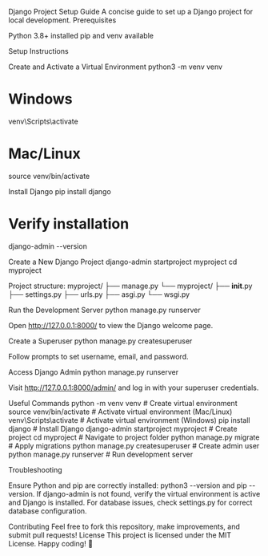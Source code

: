 

Django Project Setup Guide
A concise guide to set up a Django project for local development.
Prerequisites

Python 3.8+ installed
pip and venv available

Setup Instructions

Create and Activate a Virtual Environment
python3 -m venv venv
# Windows
venv\Scripts\activate
# Mac/Linux
source venv/bin/activate


Install Django
pip install django
# Verify installation
django-admin --version


Create a New Django Project
django-admin startproject myproject
cd myproject

Project structure:
myproject/
├── manage.py
└── myproject/
    ├── __init__.py
    ├── settings.py
    ├── urls.py
    ├── asgi.py
    └── wsgi.py


Run the Development Server
python manage.py runserver

Open http://127.0.0.1:8000/ to view the Django welcome page.

Create a Superuser
python manage.py createsuperuser

Follow prompts to set username, email, and password.

Access Django Admin
python manage.py runserver

Visit http://127.0.0.1:8000/admin/ and log in with your superuser credentials.


Useful Commands
python -m venv venv                # Create virtual environment
source venv/bin/activate           # Activate virtual environment (Mac/Linux)
venv\Scripts\activate              # Activate virtual environment (Windows)
pip install django                 # Install Django
django-admin startproject myproject # Create project
cd myproject                       # Navigate to project folder
python manage.py migrate           # Apply migrations
python manage.py createsuperuser   # Create admin user
python manage.py runserver         # Run development server

Troubleshooting

Ensure Python and pip are correctly installed: python3 --version and pip --version.
If django-admin is not found, verify the virtual environment is active and Django is installed.
For database issues, check settings.py for correct database configuration.



Contributing
Feel free to fork this repository, make improvements, and submit pull requests!
License
This project is licensed under the MIT License.
Happy coding! 🚀

